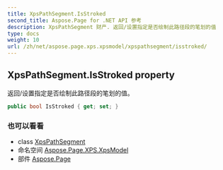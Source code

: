 ```yaml
---
title: XpsPathSegment.IsStroked
second_title: Aspose.Page for .NET API 参考
description: XpsPathSegment 财产. 返回/设置指定是否绘制此路径段的笔划的值
type: docs
weight: 10
url: /zh/net/aspose.page.xps.xpsmodel/xpspathsegment/isstroked/
---
```

## XpsPathSegment.IsStroked property

返回/设置指定是否绘制此路径段的笔划的值。

```csharp
public bool IsStroked { get; set; }
```

### 也可以看看

* class [XpsPathSegment](../)
* 命名空间 [Aspose.Page.XPS.XpsModel](../../xpspathsegment/)
* 部件 [Aspose.Page](../../../)


